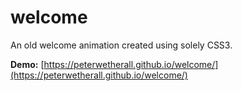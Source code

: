 # welcome
An old welcome animation created using solely CSS3.

**Demo:** [https://peterwetherall.github.io/welcome/](https://peterwetherall.github.io/welcome/)
